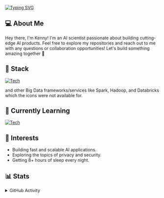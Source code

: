 [![Typing SVG](https://readme-typing-svg.demolab.com?font=Reenie+Beanie&size=40&pause=2000&color=4977F7&width=550&height=70&lines=Welcome+to+Kenny's+GitHub%F0%9F%91%8B)](https://git.io/typing-svg)


## 💻 About Me
Hey there, I'm Kenny! I'm an AI scientist passionate about building cutting-edge AI products. Feel free to explore my repositories and reach out to me with any questions or collaboration opportunities! Let's build something amazing together 🚀

## 🥞 Stack

[![Tech](https://skillicons.dev/icons?i=scala,python,java,aws,azure,docker,fastapi,github)](https://skillicons.dev)

and other Big Data frameworks/services like Spark, Hadoop, and Databricks which the icons were not available for.

## 🧠 Currently Learning 
[![Tech](https://skillicons.dev/icons?i=c,zig)](https://skillicons.dev)

## 🤔 Interests
- Building fast and scalable AI applications.
- Exploring the topics of privacy and security.
- Getting 8+ hours of sleep every night.

## 📊 Stats
<details>

<summary>GitHub Activity</summary>

<img align="left" width="54%" src="https://github-readme-stats-kennyishihara.vercel.app/api?username=kennyishihara&theme=dark&include_all_commits=true&count_private=true&show_icons=true" />

<img align="left" width="41%" src="https://github-readme-stats-kennyishihara.vercel.app/api/top-langs/?username=kennyishihara&layout=compact&theme=dark&include_all_commits=true&count_private=true" /> 
</details>
